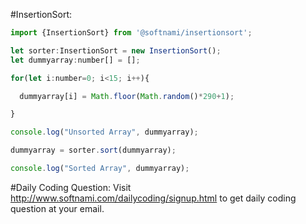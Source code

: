 #InsertionSort:
```javascript
import {InsertionSort} from '@softnami/insertionsort';

let sorter:InsertionSort = new InsertionSort();
let dummyarray:number[] = [];

for(let i:number=0; i<15; i++){

  dummyarray[i] = Math.floor(Math.random()*290+1);

}

console.log("Unsorted Array", dummyarray);

dummyarray = sorter.sort(dummyarray);

console.log("Sorted Array", dummyarray);

```
#Daily Coding Question:
Visit http://www.softnami.com/dailycoding/signup.html to get daily coding question at your email.